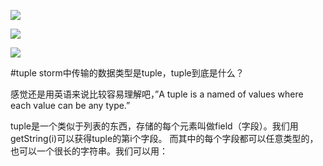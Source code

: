 


![](https://www.accenture.com/t20150521T024358__w__/us-en/_acnmedia/Accenture/Conversion-Assets/Blogs/Images/1/Accenture-Storm-Topology.png)


![](https://www.jansipke.nl/wp-content/uploads/Storm-Topology-Input-Output-Metrics.png)

![](http://matt33.com/images/2015-05-26-theBasisOfStorm/2015-05-26-topology.png)

#tuple
storm中传输的数据类型是tuple，tuple到底是什么？

感觉还是用英语来说比较容易理解吧，”A tuple is a named of values where each value can be any type.” 

tuple是一个类似于列表的东西，存储的每个元素叫做field（字段）。我们用getString(i)可以获得tuple的第i个字段。
而其中的每个字段都可以任意类型的，也可以一个很长的字符串。我们可以用：
